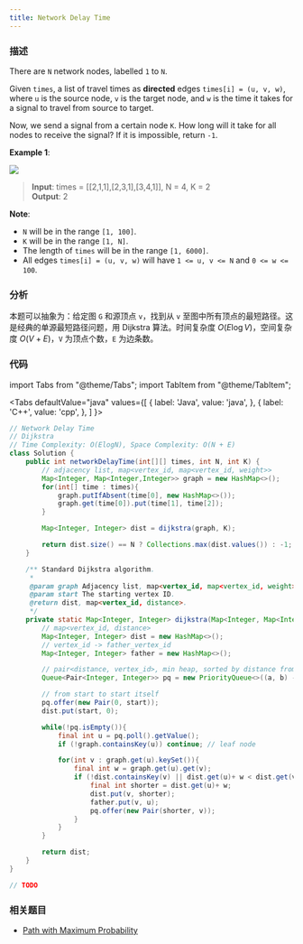```yaml
---
title: Network Delay Time
---
```


### 描述

There are `N` network nodes, labelled `1` to `N`.

Given `times`, a list of travel times as **directed** edges `times[i] = (u, v, w)`, where `u` is the source node, `v` is the target node, and `w` is the time it takes for a signal to travel from source to target.

Now, we send a signal from a certain node `K`. How long will it take for all nodes to receive the signal? If it is impossible, return `-1`.

**Example 1**:

![](/img/network-delay-time.png)

> **Input**: times = [[2,1,1],[2,3,1],[3,4,1]], N = 4, K = 2  
> **Output**: 2

**Note**:

- `N` will be in the range `[1, 100]`.
- `K` will be in the range `[1, N]`.
- The length of `times` will be in the range `[1, 6000]`.
- All edges `times[i] = (u, v, w)` will have `1 <= u, v <= N` and `0 <= w <= 100`.

### 分析

本题可以抽象为：给定图 `G` 和源顶点 `v`，找到从 `v` 至图中所有顶点的最短路径。这是经典的单源最短路径问题，用 Dijkstra 算法。时间复杂度 $O(E\log V)$，空间复杂度 $O(V+E)$，`V` 为顶点个数，`E` 为边条数。

### 代码

import Tabs from "@theme/Tabs";
import TabItem from "@theme/TabItem";

<Tabs
defaultValue="java"
values={[
{ label: 'Java', value: 'java', },
{ label: 'C++', value: 'cpp', },
]
}>
<TabItem value="java">

```java
// Network Delay Time
// Dijkstra
// Time Complexity: O(ElogN), Space Complexity: O(N + E)
class Solution {
    public int networkDelayTime(int[][] times, int N, int K) {
        // adjacency list, map<vertex_id, map<vertex_id, weight>>
        Map<Integer, Map<Integer,Integer>> graph = new HashMap<>();
        for(int[] time : times){
            graph.putIfAbsent(time[0], new HashMap<>());
            graph.get(time[0]).put(time[1], time[2]);
        }

        Map<Integer, Integer> dist = dijkstra(graph, K);

        return dist.size() == N ? Collections.max(dist.values()) : -1;
    }

    /** Standard Dijkstra algorithm.
     *
     @param graph Adjacency list, map<vertex_id, map<vertex_id, weight>>.
     @param start The starting vertex ID.
     @return dist, map<vertex_id, distance>.
     */
    private static Map<Integer, Integer> dijkstra(Map<Integer, Map<Integer,Integer>> graph, int start) {
        // map<vertex_id, distance>
        Map<Integer, Integer> dist = new HashMap<>();
        // vertex_id -> father_vertex_id
        Map<Integer, Integer> father = new HashMap<>();

        // pair<distance, vertex_id>, min heap, sorted by distance from start to vertex_id
        Queue<Pair<Integer, Integer>> pq = new PriorityQueue<>((a, b) -> a.getKey() - b.getKey());

        // from start to start itself
        pq.offer(new Pair(0, start));
        dist.put(start, 0);

        while(!pq.isEmpty()){
            final int u = pq.poll().getValue();
            if (!graph.containsKey(u)) continue; // leaf node

            for(int v : graph.get(u).keySet()){
                final int w = graph.get(u).get(v);
                if (!dist.containsKey(v) || dist.get(u)+ w < dist.get(v)) {
                    final int shorter = dist.get(u)+ w;
                    dist.put(v, shorter);
                    father.put(v, u);
                    pq.offer(new Pair(shorter, v));
                }
            }
        }

        return dist;
    }
}
```

</TabItem>
<TabItem value="cpp">

```cpp
// TODO
```

</TabItem>
</Tabs>

### 相关题目

- [Path with Maximum Probability](path-with-maximum-probability.md)

